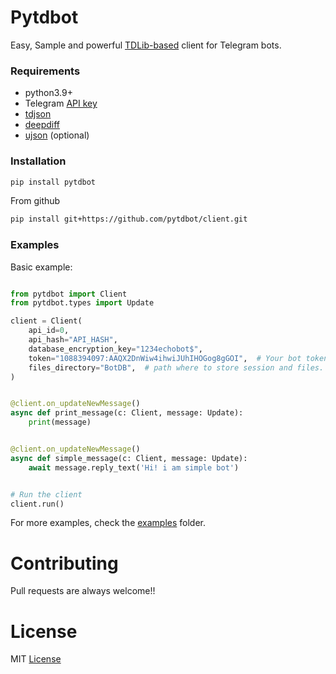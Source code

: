 # Pytdbot

Easy, Sample and powerful [TDLib-based](https://github.com/tdlib/td) client for Telegram bots.

### Requirements

- python3.9+
- Telegram [API key](https://my.telegram.org/apps)
- [tdjson](https://github.com/tdlib/td#building)
- [deepdiff](https://github.com/seperman/deepdiff)
- [ujson](https://github.com/ultrajson/ultrajson) (optional)

### Installation

```bash
pip install pytdbot
```
From github
```bash
pip install git+https://github.com/pytdbot/client.git
```

### Examples
Basic example:
```python

from pytdbot import Client
from pytdbot.types import Update

client = Client(
    api_id=0,  
    api_hash="API_HASH",  
    database_encryption_key="1234echobot$",
    token="1088394097:AAQX2DnWiw4ihwiJUhIHOGog8gGOI",  # Your bot token. You can get it from https://t.me/botfather
    files_directory="BotDB",  # path where to store session and files.
)


@client.on_updateNewMessage()
async def print_message(c: Client, message: Update):
    print(message)


@client.on_updateNewMessage()
async def simple_message(c: Client, message: Update):
    await message.reply_text('Hi! i am simple bot')


# Run the client
client.run()

```
For more examples, check the [examples](https://github.com/pytdbot/client/tree/main/examples) folder.

# Contributing
Pull requests are always welcome!!
# License

MIT [License](https://github.com/pytdbot/client/blob/main/LICENSE)
